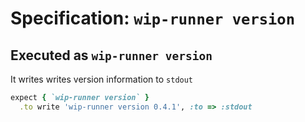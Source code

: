 # Specification: `wip-runner version`

## Executed as `wip-runner version`

It writes writes version information to `stdout`

```ruby
expect { `wip-runner version` }
  .to write 'wip-runner version 0.4.1', :to => :stdout
```
